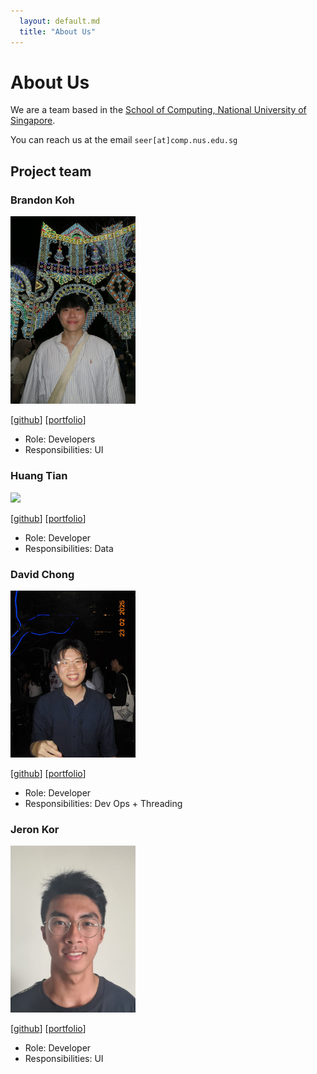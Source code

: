 ```yaml
---
  layout: default.md
  title: "About Us"
---
```


# About Us

We are a team based in the [School of Computing, National University of Singapore](http://www.comp.nus.edu.sg).

You can reach us at the email `seer[at]comp.nus.edu.sg`

## Project team

### Brandon Koh

<img src="images/brvndonkoh.png" width="200px">

[[github](http://github.com/brvndonkoh)]
[[portfolio](team/brvndonkoh.md)]

* Role: Developers
* Responsibilities: UI

### Huang Tian

<img src="images/huangtian666.png" width="200px">

[[github](http://github.com/huangtian666)] [[portfolio](team/huangtian666.md)]

* Role: Developer
* Responsibilities: Data

### David Chong

<img src="images/davidchongg.png" width="200px">

[[github](http://github.com/davidchongg)]
[[portfolio](team/johndoe.md)]

* Role: Developer
* Responsibilities: Dev Ops + Threading

### Jeron Kor

<img src="images/jeronkk.png" width="200px">

[[github](http://github.com/jeronkk)]
[[portfolio](team/jeronkk.md)]

* Role: Developer
* Responsibilities: UI
